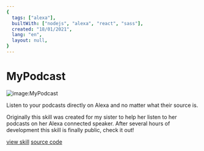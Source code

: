 ```yaml
---
{
  tags: ["alexa"],
  builtWith: ["nodejs", "alexa", "react", "sass"],
  created: "18/01/2021",
  lang: "en",
  layout: null,
}
---
```


# MyPodcast

![image:MyPodcast](https://i.imgur.com/ykysGrr.png)

<!-- ![image:MyPodcast](https://images-na.ssl-images-amazon.com/images/I/71vCwOUSqRL.png) -->

Listen to your podcasts directly on Alexa and no matter what their source is.

Originally this skill was created for my sister to help her listen to her podcasts on her Alexa connected speaker. After several hours of development this skill is finally public, check it out!

[view skill](https://alexa-skills.amazon.fr/apis/custom/skills/amzn1.ask.skill.94b2f7e1-7e8e-4699-a03f-cb4ab5396e00/launch)
[source code](https://github.com/MyPodcast/AlexaSkill)

<!-- [webApp]()  link to webapp porject -->
